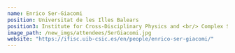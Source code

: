 ```yaml
---
name: Enrico Ser-Giacomi
position: Universitat de les Illes Balears
position3: Institute for Cross-Disciplinary Physics and <br/> Complex Systems
image_path: /new_imgs/attendees/SerGiacomi.jpg
website: "https://ifisc.uib-csic.es/en/people/enrico-ser-giacomi/"
---
```

